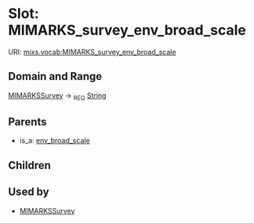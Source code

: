 
# Slot: MIMARKS_survey_env_broad_scale




URI: [mixs.vocab:MIMARKS_survey_env_broad_scale](https://w3id.org/mixs/vocab/MIMARKS_survey_env_broad_scale)


## Domain and Range

[MIMARKSSurvey](MIMARKSSurvey.md) ->  <sub>REQ</sub> [String](types/String.md)

## Parents

 *  is_a: [env_broad_scale](env_broad_scale.md)

## Children


## Used by

 * [MIMARKSSurvey](MIMARKSSurvey.md)
